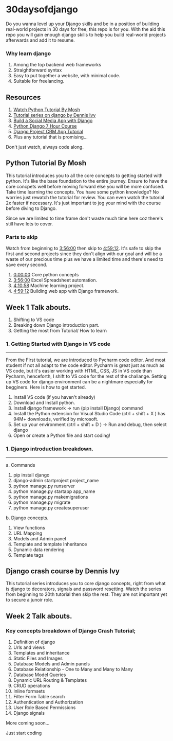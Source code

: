 # 30daysofdjango

Do you wanna level up your Django skills and be in a position of building real-world projects in 30 days for free, this repo is for you. With the aid this repo you will gain enough django skills to help you build real-world projects afterwards and add it to resume.

### Why learn django

1. Among the top backend web frameworks
2. Straightforward syntax
3. Easy to put together a website, with minimal code.
4. Suitable for freelancing.

## Resources

1. [Watch Python Tutorial By Mosh](https://www.youtube.com/watch?v=_uQrJ0TkZlc)
2. [Tutorial series on django by Dennis Ivy](https://www.youtube.com/watch?v=xv_bwpA_aEA&list=PL-51WBLyFTg2vW-_6XBoUpE7vpmoR3ztO)
3. [Build a Social Media App with Django](https://www.youtube.com/watch?v=xSUm6iMtREA)
4. [Python Django 7 Hour Course](https://www.youtube.com/watch?v=PtQiiknWUcI)
5. [Django Project CRM App Tutorial](https://www.youtube.com/watch?v=t10QcFx7d5k)
6. Plus any tutorial that is promising...

Don't just watch, always code along.

## Python Tutorial By Mosh

This tutorial introduces you to all the core concepts to getting started with python. It's like the base foundation to the entire journey. Ensure to have the core concpets well before moving forward else you will be more confused.
Take time learning the concepts.
You have some python knowledge? No worries just rewatch the tutorial for review. You can even watch the tutorial 2x faster if necessary. It's just important to jog your mind with the course before diving to Django.

Since we are limited to time frame don't waste much time here coz there's still have lots to cover.

### Parts to skip

Watch from beginning to [3:56:00](https://www.youtube.com/watch?v=_uQrJ0TkZlc&t=14160s) then skip to [4:59:12](https://www.youtube.com/watch?v=_uQrJ0TkZlc&t=17952s). It's safe to skip the first and second projects since they don't align with our goal and will be a waste of our precious time plus we have a limited time and there's need to save every second.

1. [0:00:00](https://www.youtube.com/watch?v=_uQrJ0TkZlc) Core python concepts
1. [3:56:00](https://www.youtube.com/watch?v=_uQrJ0TkZlc&t=14160s) Excel Spreadsheet automation.
1. [4:10:58](https://www.youtube.com/watch?v=_uQrJ0TkZlc&t=15058s) Machine learning project.
1. [4:59:12](https://www.youtube.com/watch?v=_uQrJ0TkZlc&t=17952s) Building web app with Django framework.

## Week 1 Talk abouts.

1. Shifting to VS code
2. Breaking down Django introduction part.
3. Getting the most from Tutorial/ How to learn

### 1. Getting Started with Django in VS code

---

From the First tutorial, we are introduced to Pycharm code editor. And most student if not all adapt to the code editor. Pycharm is great just as much as VS code, but it's easier working with HTML, CSS, JS in VS code than Pycharm, henceforth, I shift to VS code for the rest of the challange. Setting up VS code for django environment can be a nightmare especially for begginers. Here is how to get started.

1. Install VS code (if you haven't already)
2. Download and Install python.
3. Install django framework -> run (pip install Django) command
4. Install the Python extension for Visual Studio Code (ctrl + shift + X ) has 94M+ downloads, verified by microsoft.
5. Set up your environment (ctrl + shift + D ) -> Run and debug, then select django
6. Open or create a Python file and start coding!

### 1. Django introduction breakdown.

---

a. Commands

1. pip install django
2. django-admin startproject project_name
3. python manage.py runserver
4. python manage.py startapp app_name
5. python manage.py makemigrations
6. python manage.py migrate
7. python manage.py createsuperuser

b. Django concepts.

1. View functions
2. URL Mapping
3. Models and Admin panel
4. Template and template Inheritance
5. Dynamic data rendering
6. Template tags

## Django crash course by Dennis Ivy

This tutorial series introduces you to core django concepts, right from what is django to decorators, signals and password resetting.
Watch the series from beginning to 20th tutorial then skip the rest. They are not important yet to secure a junoir role.

## Week 2 Talk abouts.

### Key concepts breakdown of Django Crash Tutorial;

1. Definition of django
2. Urls and views
3. Templates and inheritance
4. Static Files and Images
5. Database Models and Admin panels
6. Database Relationship - One to Many and Many to Many
7. Database Model Queries
8. Dynamic URL Routing & Templates
9. CRUD operations
10. Inline formsets
11. Filter Form Table search
12. Authentication and Authorization
13. User Role Based Permissions
14. Django signals

More coming soon...

Just start coding
